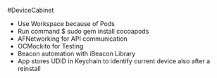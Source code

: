 #DeviceCabinet

* Use Workspace because of Pods
* Run command $ sudo gem install cocoapods
* AFNetworking for API communication
* OCMockito for Testing
* Beacon automation with iBeacon Library
* App stores UDID in Keychain to identify current device also after a reinstall
